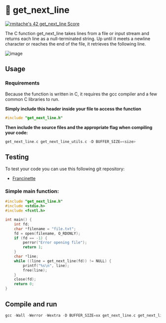 # 📜 get_next_line 
[![rmitache's 42 get_next_line Score](https://badge42.vercel.app/api/v2/clf7b1uxu00060fmjkjr0ywdm/project/3074042)](https://github.com/JaeSeoKim/badge42)


The C function get_next_line takes lines from a file or input stream and returns each line as a null-terminated string. Up until it meets a newline character or reaches the end of the file, it retrieves the following line.

![image](https://i.ibb.co/dkQBPyq/Frame-1-2.jpg)

## Usage
### Requirements
Because the function is written in C, it requires the gcc compiler and a few common C libraries to run.

**Simply include this header inside your file to access the function**
```c
#include "get_next_line.h"
```
**Then include the source files and the appropriate flag when compiling your code:**
```c
get_next_line.c get_next_line_utils.c -D BUFFER_SIZE=<size>
```


## Testing
To test your code you can use this following git repository:
 * [Francinette](https://github.com/xicodomingues/francinette)



### Simple main function:
```c
#include "get_next_line.h"
#include <stdio.h>
#include <fcntl.h>

int main() {
    int fd;
    char *filename = "file.txt"; 
    fd = open(filename, O_RDONLY);
    if (fd == -1) {
        perror("Error opening file");
        return 1;
    }   
    char *line;
    while ((line = get_next_line(fd)) != NULL) {
        printf("%s\n", line);
        free(line); 
    }   
    close(fd);
    return 0;
}

```

## Compile and run
```c
gcc -Wall -Werror -Wextra -D BUFFER_SIZE=xx get_next_line.c get_next_line_utils.c && ./a.out
```
